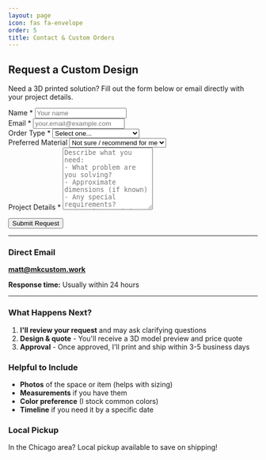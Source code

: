 ```yaml
---
layout: page
icon: fas fa-envelope
order: 5
title: Contact & Custom Orders
---
```


## Request a Custom Design

Need a 3D printed solution? Fill out the form below or email directly with your project details.

<form action="https://formspree.io/f/YOUR_FORM_ID" method="POST" class="contact-form">
  <div class="form-group">
    <label for="name">Name *</label>
    <input type="text" name="name" id="name" required placeholder="Your name">
  </div>

  <div class="form-group">
    <label for="email">Email *</label>
    <input type="email" name="email" id="email" required placeholder="your.email@example.com">
  </div>

  <div class="form-group">
    <label for="order-type">Order Type *</label>
    <select name="order-type" id="order-type" required>
      <option value="">Select one...</option>
      <option value="Stock Design">Stock design from catalog</option>
      <option value="Custom Design">Custom design needed</option>
      <option value="Modification">Modify existing design</option>
      <option value="Bulk Order">Bulk/multiple units</option>
      <option value="Question">General question</option>
    </select>
  </div>

  <div class="form-group">
    <label for="material">Preferred Material</label>
    <select name="material" id="material">
      <option value="">Not sure / recommend for me</option>
      <option value="PETG">PETG (functional, durable)</option>
      <option value="PLA">PLA (aesthetic, eco-friendly)</option>
      <option value="ABS">ABS (industrial strength)</option>
      <option value="ASA">ASA (outdoor, heat-resistant)</option>
    </select>
  </div>

  <div class="form-group">
    <label for="message">Project Details *</label>
    <textarea name="message" id="message" rows="8" required placeholder="Describe what you need:
- What problem are you solving?
- Approximate dimensions (if known)
- Any special requirements?
- Quantity needed
- Preferred timeline"></textarea>
  </div>

  <input type="text" name="_gotcha" style="display:none">
  <input type="hidden" name="_subject" value="New mkcustom.work order inquiry">

  <button type="submit" class="btn">Submit Request</button>
</form>

---

### Direct Email

**[matt@mkcustom.work](mailto:matt@mkcustom.work)**

**Response time:** Usually within 24 hours

---

### What Happens Next?

1. **I'll review your request** and may ask clarifying questions
2. **Design & quote** - You'll receive a 3D model preview and price quote
3. **Approval** - Once approved, I'll print and ship within 3-5 business days

### Helpful to Include

- **Photos** of the space or item (helps with sizing)
- **Measurements** if you have them
- **Color preference** (I stock common colors)
- **Timeline** if you need it by a specific date

### Local Pickup

In the Chicago area? Local pickup available to save on shipping!

